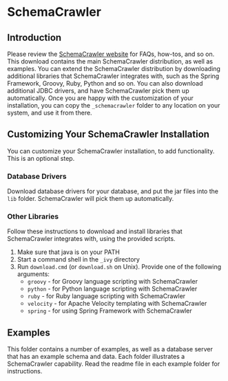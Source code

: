 # SchemaCrawler

## Introduction

Please review the [SchemaCrawler 
website](http://schemacrawler.sourceforge.net/) for FAQs, how-tos, and 
so on. This download contains the main SchemaCrawler distribution, as 
well as examples. You can extend the SchemaCrawler distribution by 
downloading additional libraries that SchemaCrawler integrates with, 
such as the Spring Framework, Groovy, Ruby, Python and so on. You can 
also download additional JDBC drivers, and have SchemaCrawler pick them 
up automatically. Once you are happy with the customization of your 
installation, you can copy the `_schemacrawler` folder to any location 
on your system, and use it from there.

## Customizing Your SchemaCrawler Installation

You can customize your SchemaCrawler installation, to add functionality.
This is an optional step.

### Database Drivers
Download database drivers for your database, and put the jar files into
the `lib` folder. SchemaCrawler will pick them up automatically.

### Other Libraries
Follow these instructions to download and install libraries that
SchemaCrawler integrates with, using the provided scripts.

1. Make sure that java is on your PATH
2. Start a command shell in the `_ivy` directory 
3. Run `download.cmd` (or `download.sh` on Unix). 
   Provide one of the following arguments:    
    - `groovy` - for Groovy language scripting with SchemaCrawler
    - `python` - for Python language scripting with SchemaCrawler
    - `ruby` - for Ruby language scripting with SchemaCrawler
    - `velocity` - for Apache Velocity templating with SchemaCrawler
    - `spring` - for using Spring Framework with SchemaCrawler

## Examples
This folder contains a number of examples, as well as a database server that
has an example schema and data. Each folder illustrates a SchemaCrawler
capability. Read the readme file in each example folder for instructions.
